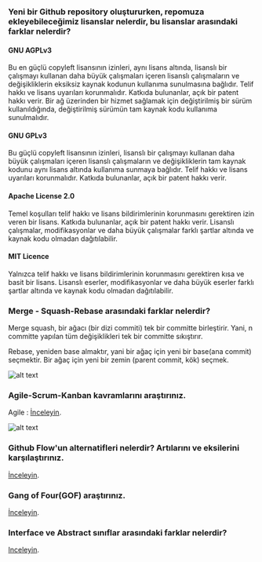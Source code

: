 ### Yeni bir Github repository oluştururken, repomuza ekleyebileceğimiz lisanslar nelerdir, bu lisanslar arasındaki farklar nelerdir?

#### GNU AGPLv3

Bu en güçlü copyleft lisansının izinleri, aynı lisans altında, lisanslı bir çalışmayı kullanan daha büyük çalışmaları içeren lisanslı çalışmaların ve değişikliklerin eksiksiz kaynak kodunun kullanıma sunulmasına bağlıdır. Telif hakkı ve lisans uyarıları korunmalıdır. Katkıda bulunanlar, açık bir patent hakkı verir. Bir ağ üzerinden bir hizmet sağlamak için değiştirilmiş bir sürüm kullanıldığında, değiştirilmiş sürümün tam kaynak kodu kullanıma sunulmalıdır.

#### GNU GPLv3

Bu güçlü copyleft lisansının izinleri, lisanslı bir çalışmayı kullanan daha büyük çalışmaları içeren lisanslı çalışmaların ve değişikliklerin tam kaynak kodunu aynı lisans altında kullanıma sunmaya bağlıdır. Telif hakkı ve lisans uyarıları korunmalıdır. Katkıda bulunanlar, açık bir patent hakkı verir.

#### Apache License 2.0

Temel koşulları telif hakkı ve lisans bildirimlerinin korunmasını gerektiren izin veren bir lisans. Katkıda bulunanlar, açık bir patent hakkı verir. Lisanslı çalışmalar, modifikasyonlar ve daha büyük çalışmalar farklı şartlar altında ve kaynak kodu olmadan dağıtılabilir.

#### MIT Licence


Yalnızca telif hakkı ve lisans bildirimlerinin korunmasını gerektiren kısa ve basit bir lisans. Lisanslı eserler, modifikasyonlar ve daha büyük eserler farklı şartlar altında ve kaynak kodu olmadan dağıtılabilir.

### Merge - Squash-Rebase arasındaki farklar nelerdir?

Merge squash, bir ağacı (bir dizi commiti) tek bir committe birleştirir. Yani, n committe yapılan tüm değişiklikleri tek bir committe sıkıştırır.

Rebase, yeniden base almaktır, yani bir ağaç için yeni bir base(ana commit) seçmektir. Bir ağaç için yeni bir zemin (parent commit, kök) seçmek.

![alt text](https://i.stack.imgur.com/hUtiB.png)

### Agile-Scrum-Kanban kavramlarını araştırınız.

Agile : [İnceleyin](http://agilemanifesto.org/).

![alt text](https://1.bp.blogspot.com/-SvLHPsQFeaw/XeFxt9GAwRI/AAAAAAAAG2A/hdfkAWUgY4EtNQUMQ824H5MN94X2cK8lgCLcBGAsYHQ/s1600/Scrum-Kanban.png)

### Github Flow'un alternatifleri nelerdir? Artılarını ve eksilerini karşılaştırınız.

[İnceleyin](https://stackshare.io/git-flow/alternatives#:~:text=Git%2C%20pre%2Dcommit%2C%20Atlassian,and%20competitors%20to%20Git%20Flow.).

### Gang of Four(GOF) araştırınız.

[İnceleyin](http://www.blackwasp.co.uk/gofpatterns.aspx).

### Interface ve Abstract sınıflar arasındaki farklar nelerdir?

[Inceleyin](https://medium.com/software-development-turkey/abstract-class-ve-interface-aras%C4%B1ndaki-farklar-nelerdir-3c0a4f956eba).
